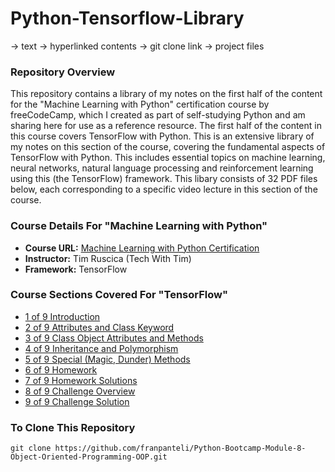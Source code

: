 # Python-Tensorflow-Library
-> text
-> hyperlinked contents
-> git clone link 
-> project files
### Repository Overview 

This repository contains a library of my notes on the first half of the content for the "Machine Learning with Python" certification course by freeCodeCamp, which I created as part of self-studying Python and am sharing here for use as a reference resource. The first half of the content in this course covers TensorFlow with Python. This is an extensive library of my notes on this section of the course, covering the fundamental aspects of TensorFlow with Python. This includes essential topics on machine learning, neural networks, natural language processing and reinforcement learning using this (the TensorFlow) framework. This libary consists of 32 PDF files below, each corresponding to a specific video lecture in this section of the course. 

### Course Details For "Machine Learning with Python"
- **Course URL:** [Machine Learning with Python Certification](https://www.freecodecamp.org/learn/machine-learning-with-python/#tensorflow)
- **Instructor:** Tim Ruscica (Tech With Tim)
- **Framework:** TensorFlow
  
### Course Sections Covered For "TensorFlow"
- [1 of 9 Introduction]()
- [2 of 9 Attributes and Class Keyword]()
- [3 of 9 Class Object Attributes and Methods]()
- [4 of 9 Inheritance and Polymorphism]()
- [5 of 9 Special (Magic, Dunder) Methods]()
- [6 of 9 Homework]()
- [7 of 9 Homework Solutions]()
- [8 of 9 Challenge Overview]()
- [9 of 9 Challenge Solution]()

### To Clone This Repository
```
git clone https://github.com/franpanteli/Python-Bootcamp-Module-8-Object-Oriented-Programming-OOP.git
```
